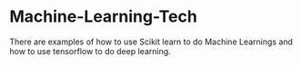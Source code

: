 # Machine-Learning-Tech
There are examples of how to use Scikit learn to do Machine Learnings and how to use tensorflow to do deep learning.
